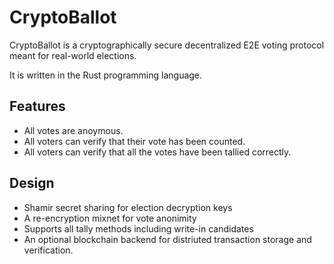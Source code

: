 CryptoBallot
============

CryptoBallot is a cryptographically secure decentralized E2E voting protocol meant for real-world elections.

It is written in the Rust programming language.


Features
--------
 - All votes are anoymous.
 - All voters can verify that their vote has been counted.
 - All voters can verify that all the votes have been tallied correctly.


Design
-------
 - Shamir secret sharing for election decryption keys
 - A re-encryption mixnet for vote anonimity
 - Supports all tally methods including write-in candidates
 - An optional blockchain backend for distriuted transaction storage and verification.

